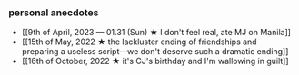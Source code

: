 ### personal anecdotes
- [[9th of April, 2023 — 01.31 (Sun) ★ I don't feel real, ate MJ on Manila]]
- [[15th of May, 2022 ★ the lackluster ending of friendships and preparing a useless script—we don't deserve such a dramatic ending]]
- [[16th of October, 2022 ★ it's CJ's birthday and I'm wallowing in guilt]] 